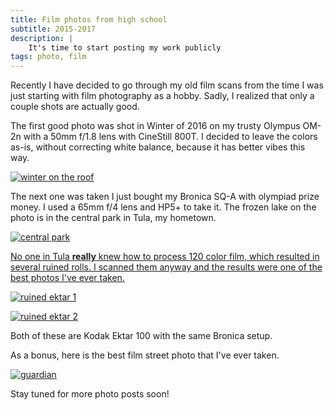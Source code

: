 ```yaml
---
title: Film photos from high school
subtitle: 2015-2017
description: |
    It's time to start posting my work publicly
tags: photo, film
---
```


Recently I have decided to go through my old film scans from the time I was just starting with film photography as a hobby. Sadly, I realized that only a couple shots are actually good. 

The first good photo was shot in Winter of 2016 on my trusty Olympus OM-2n with a 50mm f/1.8 lens with CineStill 800T. I decided to leave the colors as-is, without correcting white balance, because it has better vibes this way.

<a class="flickr-embed-link" data-flickr-embed="true" href="https://www.flickr.com/photos/elappo/53110312215/in/dateposted-public/" title="winter on the roof"><img src="https://live.staticflickr.com/65535/53110312215_2610b8edf4_k.jpg" alt="winter on the roof"/></a><script async src="//embedr.flickr.com/assets/client-code.js" charset="utf-8"></script>

The next one was taken I just bought my Bronica SQ-A with olympiad prize money. I used a 65mm f/4 lens and HP5+ to take it. The frozen lake on the photo is in the central park in Tula, my hometown.

<a class="flickr-embed-link" data-flickr-embed="true" href="https://www.flickr.com/photos/elappo/53110104494/in/dateposted-public/" title="central park"><img src="https://live.staticflickr.com/65535/53110104494_74ebfda8ae_k.jpg" alt="central park"/>

No one in Tula **really** knew how to process 120 color film, which resulted in several ruined rolls. I scanned them anyway and the results were one of the best photos I've ever taken. 

<a class="flickr-embed-link" data-flickr-embed="true" href="https://www.flickr.com/photos/elappo/53109897331/in/dateposted-public/" title="img062"><img src="https://live.staticflickr.com/65535/53109897331_dc2988e196_k.jpg" alt="ruined ektar 1"/></a>

<a class="flickr-embed-link" data-flickr-embed="true" href="https://www.flickr.com/photos/elappo/53109897351/in/dateposted-public/" title="ruined ektar 2"><img src="https://live.staticflickr.com/65535/53109897351_7cbf1216dd_k.jpg" alt="ruined ektar 2"/></a>

Both of these are Kodak Ektar 100 with the same Bronica setup.

As a bonus, here is the best film street photo that I've ever taken.

<a class="flickr-embed-link" data-flickr-embed="true" href="https://www.flickr.com/photos/elappo/53109324607/in/dateposted-public/" title="guardian"><img src="https://live.staticflickr.com/65535/53109324607_d2fd2c683a_k.jpg" alt="guardian"/></a>

Stay tuned for more photo posts soon!